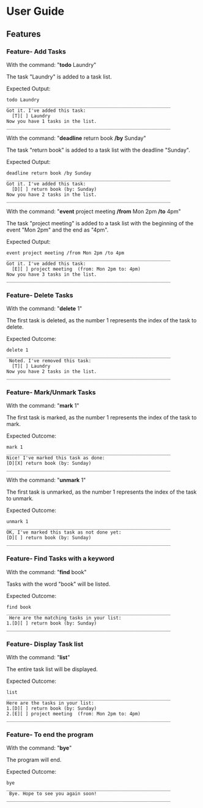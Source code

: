 # User Guide

## Features 

### Feature- Add Tasks

With the command: "**todo** Laundry"

The task "Laundry" is added to a task list.

Expected Output: 

```
todo Laundry
____________________________________________________________
Got it. I've added this task:
  [T][ ] Laundry
Now you have 1 tasks in the list.
____________________________________________________________
```

With the command: "**deadline** return book **/by** Sunday"

The task "return book" is added to a task list with the deadline "Sunday". 

Expected Output: 

```
deadline return book /by Sunday 
____________________________________________________________
Got it. I've added this task:
  [D][ ] return book (by: Sunday)
Now you have 2 tasks in the list.
____________________________________________________________
```

With the command: "**event** project meeting **/from** Mon 2pm **/to** 4pm"

The task "project meeting" is added to a task list with the beginning of the event "Mon 2pm" and the end as "4pm".

Expected Output: 

```
event project meeting /from Mon 2pm /to 4pm
____________________________________________________________
Got it. I've added this task:
  [E][ ] project meeting  (from: Mon 2pm to: 4pm)
Now you have 3 tasks in the list.
____________________________________________________________
```

### Feature- Delete Tasks

With the command: "**delete** 1" 

The first task is deleted, as the number 1 represents the index of the task to delete.

Expected Outcome:

```
delete 1
____________________________________________________________
 Noted. I've removed this task:
  [T][ ] Laundry
Now you have 2 tasks in the list.
____________________________________________________________
```

### Feature- Mark/Unmark Tasks

With the command: "**mark** 1" 

The first task is marked, as the number 1 represents the index of the task to mark.

Expected Outcome:

```
mark 1
____________________________________________________________
Nice! I've marked this task as done:
[D][X] return book (by: Sunday)
____________________________________________________________
```

With the command: "**unmark** 1" 

The first task is unmarked, as the number 1 represents the index of the task to unmark.

Expected Outcome:

```
unmark 1
____________________________________________________________
OK, I've marked this task as not done yet:
[D][ ] return book (by: Sunday)
____________________________________________________________
```

### Feature- Find Tasks with a keyword

With the command: "**find** book" 

Tasks with the word "book" will be listed. 

Expected Outcome:

```
find book
____________________________________________________________
 Here are the matching tasks in your list: 
1.[D][ ] return book (by: Sunday)
____________________________________________________________
```
### Feature- Display Task list

With the command: "**list**" 

The entire task list will be displayed.

Expected Outcome:

```
list
____________________________________________________________
Here are the tasks in your list:
1.[D][ ] return book (by: Sunday)
2.[E][ ] project meeting  (from: Mon 2pm to: 4pm)
____________________________________________________________
```

### Feature- To end the program

With the command: "**bye**"

The program will end. 

Expected Outcome:

```
bye
____________________________________________________________
 Bye. Hope to see you again soon!
____________________________________________________________
```


